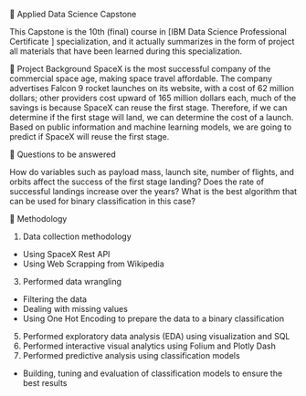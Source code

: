🚀 Applied Data Science Capstone

This Capstone is the 10th (final) course in [IBM Data Science Professional Certificate ] specialization, and it actually summarizes in the form of project all materials that have been learned during this specialization.

📄 Project Background
SpaceX is the most successful company of the commercial space age, making space travel affordable. The company advertises Falcon 9 rocket launches on its website, with a cost of 62 million dollars; other providers cost upward of 165 million dollars each, much of the savings is because SpaceX can reuse the first stage. Therefore, if we can determine if the first stage will land, we can determine the cost of a launch. Based on public information and machine learning models, we are going to predict if SpaceX will reuse the first stage.

📄 Questions to be answered

How do variables such as payload mass, launch site, number of flights, and orbits affect the success of the first stage landing?
Does the rate of successful landings increase over the years?
What is the best algorithm that can be used for binary classification in this case?

📄 Methodology

1. Data collection methodology
  - Using SpaceX Rest API
  - Using Web Scrapping from Wikipedia

3. Performed data wrangling
  - Filtering the data
  - Dealing with missing values
  - Using One Hot Encoding to prepare the data to a binary classification

5. Performed exploratory data analysis (EDA) using visualization and SQL
6. Performed interactive visual analytics using Folium and Plotly Dash
7. Performed predictive analysis using classification models
  - Building, tuning and evaluation of classification models to ensure the best results
